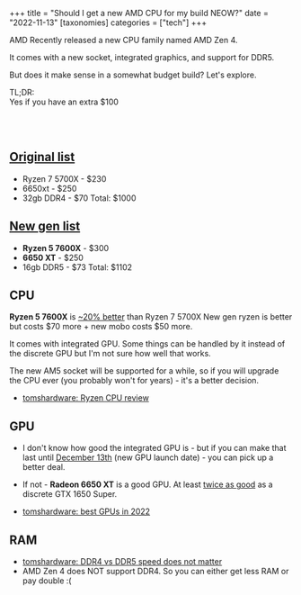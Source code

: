 +++
title = "Should I get a new AMD CPU for my build NEOW?"
date = "2022-11-13"
[taxonomies]
categories = ["tech"]
+++

AMD Recently released a new CPU family named AMD Zen 4.

It comes with a new socket, integrated graphics, and support for DDR5.

But does it make sense in a somewhat budget build? Let's explore.

TL;DR:  
Yes if you have an extra $100

<br>
<br>

## [Original list](https://pcpartpicker.com/list/WCszsL)

- Ryzen 7 5700X - $230
- 6650xt - $250
- 32gb DDR4 - $70
Total: $1000

## [New gen list](<https://pcpartpicker.com/list/nxtXpH>)

- **Ryzen 5 7600X** - $300
- **6650 XT** - $250
- 16gb DDR5 - $73
Total: $1102

## CPU

**Ryzen 5 7600X** is [~20%
better](https://nanoreview.net/en/cpu-compare/amd-ryzen-7-5700x-vs-amd-ryzen-5-7600x)
than Ryzen 7 5700X New gen ryzen is better but costs $70 more + new mobo costs
$50 more.

It comes with integrated GPU. Some things can be handled by it instead of the
discrete GPU but I'm not sure how well that works.

The new AM5 socket will be supported for a while, so if you will upgrade the
CPU ever (you probably won't for years) - it's a better decision.

- [tomshardware: Ryzen CPU
  review](https://www.tomshardware.com/reviews/amd-ryzen-9-7950x-ryzen-5-7600x-cpu-review)

## GPU

- I don't know how good the integrated GPU is - but if you can make that last
  until [December 13th](https://www.gpumag.com/amd-rdna-3/) (new GPU launch
  date) - you can pick up a better deal.
- If not - **Radeon 6650 XT** is a good GPU. At least [twice as
  good](https://gpu.userbenchmark.com/Compare/AMD-RX-6650-XT-vs-Nvidia-GTX-1650S-Super/m1845690vs4058)
  as a discrete GTX 1650 Super.

- [tomshardware: best GPUs in
  2022](https://www.tomshardware.com/reviews/best-gpus,4380.html)

## RAM

- [tomshardware: DDR4 vs DDR5 speed does not
  matter](https://www.tomshardware.com/features/ddr5-vs-ddr4-is-it-time-to-upgrade-your-ram#:~:text=The%20performance%20difference%20in%20gaming,C36%20was%20only%202%25%20faster.)
- AMD Zen 4 does NOT support DDR4. So you can either get less RAM or pay double
  :(
